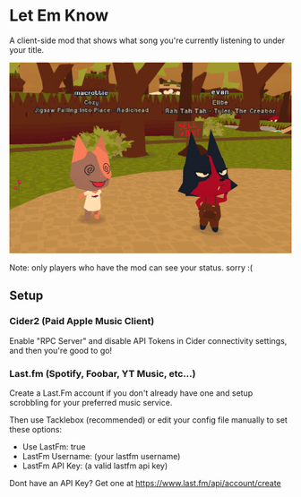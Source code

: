 # Let Em Know

A client-side mod that shows what song you're currently listening to under your title.

![Preview Screenshot](screenshot.png "Example Screenshot")

Note: only players who have the mod can see your status. sorry :(

## Setup

### Cider2 (Paid Apple Music Client)

Enable "RPC Server" and disable API Tokens in Cider connectivity settings, and then you're good to go!

### Last.fm (Spotify, Foobar, YT Music, etc...)

Create a Last.Fm account if you don't already have one and setup scrobbling for your preferred music service.

Then use Tacklebox (recommended) or edit your config file manually to set these options:

- Use LastFm: true
- LastFm Username: (your lastfm username)
- LastFm API Key: (a valid lastfm api key)

Dont have an API Key? Get one at https://www.last.fm/api/account/create